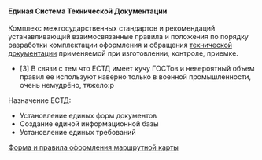#### Единая Система Технической Документации

Комплекс межгосударственных стандартов и рекомендаций устанавливающий взаимосвязанные правила и положения по порядку разработки комплектации оформления и обращения [технической документации](Техническая%20документация.md) применяемой при изготовлении, контроле, приемке.

- [3] В связи с тем что ЕСТД имеет кучу ГОСТов и невероятный объем правил ее используют наверно только в военной промышленности, очень немудрёно, тяжело:p 

Назначение ЕСТД:
- Установление единых форм документов
- Создание единой информационной базы
- Установление единых требований

[Форма и правила оформления маршрутной карты](https://internet-law.ru/gosts/gost/29871/)


